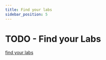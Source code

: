 ```yaml
---
title: Find your labs
sidebar_position: 5
---
```


# TODO - Find your Labs

[find your labs](https://docs-support.compliance-robotics.com/Find-your-Labs-13c582ce7d3a802bbe72d37b72e02e50)